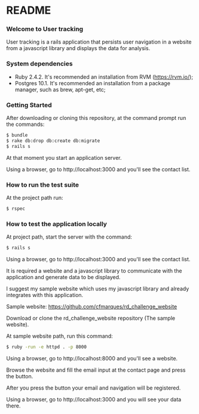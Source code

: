 # README

### Welcome to User tracking
User tracking is a rails application that persists user navigation in a website from a javascript library and displays the data for analysis.

### System dependencies
- Ruby 2.4.2. It's recommended an installation from RVM (https://rvm.io/);
- Postgres 10.1. It's recommended an installation from a package manager, such as brew, apt-get, etc;

### Getting Started
After downloading or cloning this repository, at the command prompt run the commands:
```bash
$ bundle
$ rake db:drop db:create db:migrate
$ rails s
```

At that moment you start an application server.

Using a browser, go to http://localhost:3000 and you'll see the contact list.

### How to run the test suite
At the project path run:
```bash
$ rspec
```

### How to test the application locally
At project path, start the server with the command:
```bash
$ rails s
```
Using a browser, go to http://localhost:3000 and you'll see the contact list.

It is required a website and a javascript library to communicate with the application and generate data to be displayed.

I suggest my sample website which uses my javascript library and already integrates with this application.

Sample website: https://github.com/cfmarques/rd_challenge_website

Download or clone the rd_challenge_website repository (The sample website).

At sample website path, run this command:
```bash
$ ruby -run -e httpd . -p 8000
```

Using a browser, go to http://localhost:8000 and you'll see a website.

Browse the website and fill the email input at the contact page and press the button.

After you press the button your email and navigation will be registered.

Using a browser, go to http://localhost:3000 and you will see your data there.
